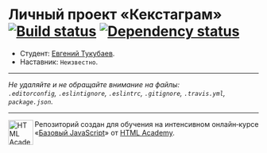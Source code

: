 # Личный проект «Кекстаграм» [![Build status][travis-image]][travis-url] [![Dependency status][dependency-image]][dependency-url]

* Студент: [Евгений Тукубаев](https://up.htmlacademy.ru/javascript/5/user/28867).
* Наставник: `Неизвестно`.

---

_Не удаляйте и не обращайте внимание на файлы:_<br>
_`.editorconfig`, `.eslintignore`, `.eslintrc`, `.gitignore`, `.travis.yml`, `package.json`._

---

<a href="https://htmlacademy.ru/intensive/javascript"><img align="left" width="50" height="50" title="HTML Academy" src="https://up.htmlacademy.ru/static/img/intensive/javascript/logo-for-github.svg"></a>

Репозиторий создан для обучения на интенсивном онлайн‑курсе «[Базовый JavaScript](https://htmlacademy.ru/intensive/javascript)» от [HTML Academy](https://htmlacademy.ru).

[travis-image]: https://travis-ci.org/htmlacademy-javascript/28867-kekstagram.svg?branch=master
[travis-url]: https://travis-ci.org/htmlacademy-javascript/28867-kekstagram
[dependency-image]: https://david-dm.org/htmlacademy-javascript/28867-kekstagram.svg?style=flat-square
[dependency-url]: https://david-dm.org/htmlacademy-javascript/28867-kekstagram
